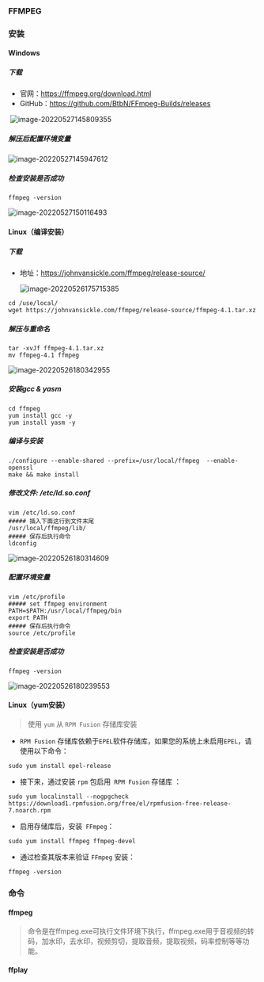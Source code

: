 ### FFMPEG

### 安装

#### Windows

##### 下载

-   官网：https://ffmpeg.org/download.html
-   GitHub：https://github.com/BtbN/FFmpeg-Builds/releases

​	![image-20220527145809355](https://typroa12138.oss-cn-hangzhou.aliyuncs.com/image/2022/05/20220527145809484.png)

##### 解压后配置环境变量

![image-20220527145947612](https://typroa12138.oss-cn-hangzhou.aliyuncs.com/image/2022/05/20220527145947699.png)

##### 检查安装是否成功

```shell
ffmpeg -version
```

![image-20220527150116493](https://typroa12138.oss-cn-hangzhou.aliyuncs.com/image/2022/05/20220527150116622.png)



#### Linux（编译安装）

##### 下载

-   地址：https://johnvansickle.com/ffmpeg/release-source/

    ![image-20220526175715385](https://typroa12138.oss-cn-hangzhou.aliyuncs.com/image/2022/05/20220526175715663.png)

```shell
cd /use/local/
wget https://johnvansickle.com/ffmpeg/release-source/ffmpeg-4.1.tar.xz
```

##### 解压与重命名

```shell
tar -xvJf ffmpeg-4.1.tar.xz
mv ffmpeg-4.1 ffmpeg
```

![image-20220526180342955](https://typroa12138.oss-cn-hangzhou.aliyuncs.com/image/2022/05/20220526180343015.png)

##### 安装gcc & yasm

```shell
cd ffmpeg
yum install gcc -y
yum install yasm -y
```

##### 编译与安装

```shell
./configure --enable-shared --prefix=/usr/local/ffmpeg  --enable-openssl
make && make install
```

##### 修改文件: /etc/ld.so.conf

```shell
vim /etc/ld.so.conf
##### 插入下面这行到文件末尾
/usr/local/ffmpeg/lib/
##### 保存后执行命令
ldconfig
```

![image-20220526180314609](https://typroa12138.oss-cn-hangzhou.aliyuncs.com/image/2022/05/20220526180314651.png)

##### 配置环境变量

```shell
vim /etc/profile
##### set ffmpeg environment
PATH=$PATH:/usr/local/ffmpeg/bin
export PATH
##### 保存后执行命令
source /etc/profile
```

##### 检查安装是否成功

```shell
ffmpeg -version
```

![image-20220526180239553](https://typroa12138.oss-cn-hangzhou.aliyuncs.com/image/2022/05/20220526180239606.png)



#### Linux（yum安装）

> 使用 `yum` 从 `RPM Fusion` 存储库安装

- `RPM Fusion` 存储库依赖于`EPEL`软件存储库，如果您的系统上未启用`EPEL`，请使用以下命令：

```shell
sudo yum install epel-release
```

- 接下来，通过安装 `rpm` 包启用` RPM Fusion` 存储库 ：

```shell
sudo yum localinstall --nogpgcheck https://download1.rpmfusion.org/free/el/rpmfusion-free-release-7.noarch.rpm
```

- 启用存储库后，安装` FFmpeg`：

```shell
sudo yum install ffmpeg ffmpeg-devel
```

- 通过检查其版本来验证 `FFmpeg` 安装：

```shell
ffmpeg -version
```



### 命令

#### ffmpeg

>   命令是在ffmpeg.exe可执行文件环境下执行，ffmpeg.exe用于音视频的转码，加水印，去水印，视频剪切，提取音频，提取视频，码率控制等等功能。



#### ffplay

>   
